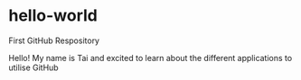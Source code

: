 # hello-world
First GitHub Respository

Hello! My name is Tai and excited to learn about the different applications to utilise GitHub
